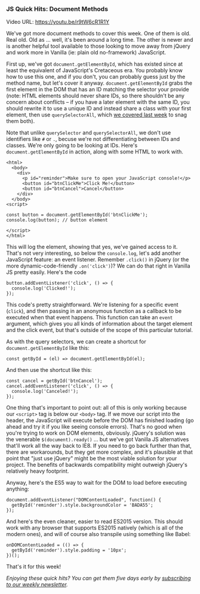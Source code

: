 ### JS Quick Hits: Document Methods

Video URL: https://youtu.be/r9tW6cR1R1Y

We've got more document methods to cover this week. One of them is old. Real old. Old as &hellip; well, it's been around a long time. The other is newer and is another helpful tool available to those looking to move away from jQuery and work more in Vanilla (ie: plain old no-framework) JavaScript.

First up, we've got `document.getElementById`, which has existed since at least the equivalent of JavaScript's Cretaceous era. You probably know how to use this one, and if you don't, you can probably guess just by the method name, but let's cover it anyway. `document.getElementById` grabs the first element in the DOM that has an ID matching the selector your provide (note: HTML elements should never share IDs, so there shouldn't be any concern about conflicts &ndash; if you have a later element with the same ID, you should rewrite it to use a unique ID and instead share a class with your first element, then use `querySelectorAll`, which [we covered last week](https://closebrace.com/tutorials/2018-05-09/js-quick-hits-16-dom-query-selectors) to snag them both).

Note that unlike `querySelector` and `querySelectorAll`, we don't use identifiers like `#` or `.`, becuse we're not differentiating between IDs and classes. We're only going to be looking at IDs. Here's `document.getElementById` in action, along with some HTML to work with.

```
<html>
  <body>
    <div>
      <p id="reminder">Make sure to open your JavaScript console!</p>
      <button id="btnClickMe">Click Me!</button>
      <button id="btnCancel">Cancel</button>
    </div>
  </body>
<script>

const button = document.getElementById('btnClickMe');
console.log(button); // button element

</script>
</html>
```

This will log the element, showing that yes, we've gained access to it. That's not very interesting, so below the `console.log`, let's add another JavaScript feature: an event listener. Remember `.click()` in jQuery (or the more dynamic-code-friendly `.on('click')`)? We can do that right in Vanilla JS pretty easily. Here's the code

```
button.addEventListener('click', () => {
  console.log('Clicked!');
});
```

This code's pretty straightforward. We're listening for a specific event (`click`), and then passing in an anonymous function as a callback to be executed when that event happens. This function can take an `event` argument, which gives you all kinds of information about the target element and the click event, but that's outside of the scope of this particular tutorial.

As with the query selectors, we can create a shortcut for `document.getElementById` like this:

```
const getById = (el) => document.getElementById(el);
```

And then use the shortcut like this:

```
const cancel = getById('btnCancel');
cancel.addEventListener('click', () => {
  console.log('Canceled!');
});
```

One thing that's important to point out: all of this is only working because our `<script>` tag is below our `<body>` tag. If we move our script into the header, the JavaScript will execute before the DOM has finished loading (go ahead and try it if you like seeing console errors). That's no good when you're trying to work on DOM elements, obviously. jQuery's solution was the venerable `$(document).ready()` &hellip; but we've got Vanilla JS alternatives that'll work all the way back to IE8. If you need to go back further than that, there are workarounds, but they get more complex, and it's plausible at that point that "just use jQuery" might be the most viable solution for your project. The benefits of backwards compatibility might outweigh jQuery's relatively heavy footprint.

Anyway, here's the ES5 way to wait for the DOM to load before executing anything:

```
document.addEventListener("DOMContentLoaded", function() {
  getById('reminder').style.backgroundColor = 'BADA55';
});
```

And here's the even cleaner, easier to read ES2015 version. This should work with any browser that supports ES2015 natively (which is all of the modern ones), and will of course also transpile using something like Babel:

```
onDOMContentLoaded = (() => {
  getById('reminder').style.padding = '10px';
})();
```

That's it for this week!

*Enjoying these quick hits? You can get them five days early by [subscribing to our weekly newsletter](https://closebrace.com/newsletter/subscribe).*